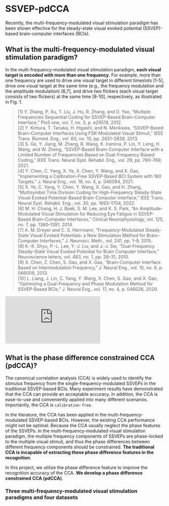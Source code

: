 # SSVEP-pdCCA

Recently, the multi-frequency-modulated visual stimulation paradigm has been shown effective for the steady-state visual evoked potential (SSVEP)-based brain-computer interfaces (BCIs). 

## What is the multi-frequency-modulated visual stimulation paradigm? 
In the multi-frequency-modulated visual stimulation paradigm, **each visual target is encoded with more than one frequency**. 
For example, more than one frequency are used to drive one visual target in different timeslots [1-5], drive one visual target at the same time (e.g., the frequency modulation and the amplitude modulation) [6,7], and drive two flickers (each visual target consists of two flickers) at the same time [8-10], respectively, as illustrated in Fig. 1.

> [1] Y. Zhang, P. Xu, T. Liu, J. Hu, R. Zhang, and D. Yao, “Multiple Frequencies Sequential Coding for SSVEP-Based Brain-Computer Interface,” PloS one, vol. 7, no. 3, p. e29519, 2012.  
> [2] Y. Kimura, T. Tanaka, H. Higashi, and N. Morikawa, “SSVEP-Based Brain–Computer Interfaces Using FSK-Modulated Visual Stimuli,” IEEE Trans. Biomed. Eng., vol. 60, no. 10, pp. 2831–2838, 2013.  
> [3] S. Ge, Y. Jiang, M. Zhang, R. Wang, K. Iramina, P. Lin, Y. Leng, H. Wang, and W. Zheng, “SSVEP-Based Brain-Computer Interface with a Limited Number of Frequencies Based on Dual-Frequency Biased Coding,” IEEE Trans. Neural Syst. Rehabil. Eng., vol. 29, pp. 760–769, 2021.  
> [4] Y. Chen, C. Yang, X. Ye, X. Chen, Y. Wang, and X. Gao, “Implementing a Calibration-Free SSVEP-Based BCI System with 160 Targets,” J. Neural Eng., vol. 18, no. 4, p. 046094, 2021.  
> [5] X. Ye, C. Yang, Y. Chen, Y. Wang, X. Gao, and H. Zhang, “Multisymbol Time Division Coding for High-Frequency Steady-State Visual Evoked Potential-Based Brain-Computer Interface,” IEEE Trans. Neural Syst. Rehabil. Eng., vol. 30, pp. 1693–1704, 2022.  
> [6] M. H. Chang, H. J. Baek, S. M. Lee, and K. S. Park, “An Amplitude-Modulated Visual Stimulation for Reducing Eye Fatigue in SSVEP-Based Brain–Computer Interfaces,” Clinical Neurophysiology, vol. 125, no. 7, pp. 1380–1391, 2014.  
> [7] A. M. Dreyer and C. S. Herrmann, “Frequency-Modulated Steady-State Visual Evoked Potentials: a New Stimulation Method for Brain–Computer Interfaces,” J. Neurosci. Meth., vol. 241, pp. 1–9, 2015.  
> [8] K.-K. Shyu, P.-L. Lee, Y.-J. Liu, and J.-J. Sie, “Dual-Frequency Steady-State Visual Evoked Potential for Brain Computer Interface,” Neuroscience letters, vol. 483, no. 1, pp. 28–31, 2010.  
> [9] X. Chen, Z. Chen, S. Gao, and X. Gao, “Brain–Computer Interface Based on Intermodulation Frequency,” J. Neural Eng., vol. 10, no. 6, p. 066009, 2013.  
> [10] L. Liang, J. Lin, C. Yang, Y. Wang, X. Chen, S. Gao, and X. Gao, “Optimizing a Dual-Frequency and Phase Modulation Method for SSVEP-Based BCIs,” J. Neural Eng., vol. 17, no. 4, p. 046026, 2020.  

![Result1](https://github.com/edwin465/SSVEP-pdCCA/blob/main/plot_sfm_mfm_vs.pdf)  

## What is the phase difference constrained CCA (pdCCA)?
The canonical correlation analysis (CCA) is widely used to identify the stimulus frequency from the single-frequency-modulated SSVEPs in the traditional SSVEP-based BCIs. Many experiment results have demonstrated that the CCA can provide an acceptable accuracy. In addition, the CCA is ease-to-use and conveniently applied into many different scenarios. Importantly, the CCA is `calibration-free`.

In the literature, the CCA has been applied in the multi-frequency-modulated SSVEP-based BCIs. However, the existing CCA performance might not be optimal. Because the CCA usually neglect the phase features of the SSVEPs. In the multi-frequency-modulated visual stimulation paradigm, the multiple frequency components of SSVEPs are phase-locked to the multiple visual stimuli, and thus the phase differences between different frequency components should be constrained. **The traditional CCA is incapable of extracting these phase difference features in the recognition**.

In this project, we utilize the phase difference feature to improve the recognition accuracy of the CCA. **We develop a phase difference constrained CCA (pdCCA)**.

### Three multi-frequency-modulated visual stimulation paradigms and four datasets  


